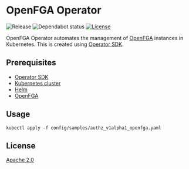 # OpenFGA Operator

![Release](https://img.shields.io/badge/version-v1alpha1-greem)
![Dependabot status](https://img.shields.io/badge/dependabot-enabled-brightgreen)
[![License](https://img.shields.io/badge/License-Apache%202.0-blue.svg)](https://opensource.org/licenses/Apache-2.0)

OpenFGA Operator automates the management of [OpenFGA](https://openfga.dev/) instances in Kubernetes. This is created using [Operator SDK](https://sdk.operatorframework.io/).

## Prerequisites

- [Operator SDK](https://sdk.operatorframework.io/docs/installation/)
- [Kubernetes cluster](https://kubernetes.io/docs/setup/)
- [Helm](https://helm.sh/docs/intro/install/)
- [OpenFGA](https://openfga.dev/docs/getting-started/installation)

## Usage

```shell
kubectl apply -f config/samples/authz_v1alpha1_openfga.yaml
```

## License

[Apache 2.0](/LICENSE)
